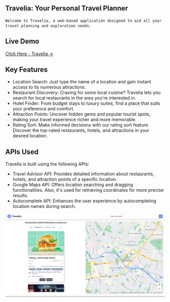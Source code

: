 ## Travelia: Your Personal Travel Planner
  
    Welcome to Travelia, a web-based application designed to aid all your travel planning and exploration needs.

## Live Demo
  [Click Here - Travelia ->](https://travelia-explore-travel.netlify.app/)

## Key Features
  - Location Search: Just type the name of a location and gain instant access to its numerous attractions.
  - Restaurant Discovery: Craving for some local cuisine? Travelia lets you search for local restaurants in the area you're interested in.
  - Hotel Finder: From budget stays to luxury suites, find a place that suits your preference and comfort.
  - Attraction Points: Uncover hidden gems and popular tourist spots, making your travel experience richer and more memorable.
  - Rating Sort: Make informed decisions with our rating sort feature. Discover the top-rated restaurants, hotels, and attractions in your desired location.

## APIs Used 
Travelia is built using the following APIs:
  - Travel Advisor API: Provides detailed information about restaurants, hotels, and attraction points of a specific location.
  - Google Maps API: Offers location searching and dragging functionalities. Also, it's used for retrieving coordinates for more precise results.
  - Autocomplete API: Enhances the user experience by autocompleting location names during search.

![App Screenshot](https://github.com/Kaushal12Shinde/Travelia/blob/main/travelia_SS_.png)
